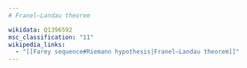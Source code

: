 ```yaml
---
# Franel–Landau theorem

wikidata: Q1396592
msc_classification: "11"
wikipedia_links:
  - "[[Farey sequence#Riemann hypothesis|Franel–Landau theorem]]"
---
```

